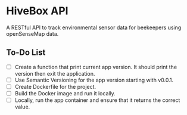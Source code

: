# HiveBox API
A RESTful API to track environmental sensor data for beekeepers using openSenseMap data.

## To-Do List

- [ ] Create a function that print current app version. It should print the version then exit the application.
- [ ] Use Semantic Versioning for the app version starting with v0.0.1.
- [ ] Create Dockerfile for the project.
- [ ] Build the Docker image and run it locally.
- [ ] Locally, run the app container and ensure that it returns the correct value.

